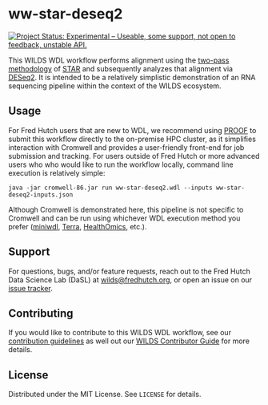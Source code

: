 
# ww-star-deseq2
[![Project Status: Experimental – Useable, some support, not open to feedback, unstable API.](https://getwilds.org/badges/badges/experimental.svg)](https://getwilds.org/badges/#experimental)

This WILDS WDL workflow performs alignment using the [two-pass methodology](https://github.com/alexdobin/STAR/blob/master/doc/STARmanual.pdf) of [STAR](https://github.com/alexdobin/STAR) and subsequently analyzes that alignment via [DESeq2](https://bioconductor.org/packages/release/bioc/html/DESeq2.html). It is intended to be a relatively simplistic demonstration of an RNA sequencing pipeline within the context of the WILDS ecosystem.

## Usage

For Fred Hutch users that are new to WDL, we recommend using [PROOF](https://sciwiki.fredhutch.org/dasldemos/proof-how-to/) to submit this workflow directly to the on-premise HPC cluster, as it simplifies interaction with Cromwell and provides a user-friendly front-end for job submission and tracking. For users outside of Fred Hutch or more advanced users who who would like to run the workflow locally, command line execution is relatively simple: 
```
java -jar cromwell-86.jar run ww-star-deseq2.wdl --inputs ww-star-deseq2-inputs.json
```
Although Cromwell is demonstrated here, this pipeline is not specific to Cromwell and can be run using whichever WDL execution method you prefer ([miniwdl](https://github.com/chanzuckerberg/miniwdl), [Terra](https://terra.bio/), [HealthOmics](https://docs.aws.amazon.com/omics/latest/dev/workflows.html), etc.).

## Support

For questions, bugs, and/or feature requests, reach out to the Fred Hutch Data Science Lab (DaSL) at wilds@fredhutch.org, or open an issue on our [issue tracker](https://github.com/getwilds/ww-star-deseq2/issues).

## Contributing

If you would like to contribute to this WILDS WDL workflow, see our [contribution guidelines](.github/CONTRIBUTING.md) as well out our [WILDS Contributor Guide](https://getwilds.org/guide/) for more details.

## License

Distributed under the MIT License. See `LICENSE` for details.
